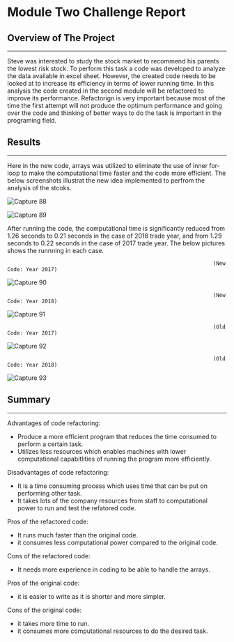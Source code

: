 # Module Two Challenge Report

## Overview of The Project 
---

Steve was interested to study the stock market to recommend his parents the lowest risk stock. To perform this task a code was developed to analyze the data available in excel sheet. However, the created code needs to be looked at to increase its efficiency in terms of lower running time. In this analysis the code created in the second module will be refactored to improve its performance. Refactorign is very important because most of the time the first attempt will not produce the optimum performance and going over the code and thinking of better ways to do the task is important in the programing field. 

## Results
---

Here in the new code, arrays was utilized to eliminate the use of inner for-loop to make the computational time faster and the code more efficient. The below screenshots illustrat the new idea implemented to perfrom the analysis of the stcoks. 

![Capture 88](https://user-images.githubusercontent.com/59425631/125221729-b1bf2d00-e296-11eb-9c9f-fae3eb068c50.PNG)

![Capture 89](https://user-images.githubusercontent.com/59425631/124695056-77c5e380-deb0-11eb-9d03-6349f68868db.PNG)

After running the code, the computational time is significantly reduced from 1.26 seconds to 0.21 seconds in the case of 2018 trade year, and from 1.29 seconds to 0.22 seconds in the case of 2017 trade year. The below pictures shows the runnning in each case. 

                                                                      (New Code: Year 2017)

![Capture 90](https://user-images.githubusercontent.com/59425631/124696060-5f56c880-deb2-11eb-8362-95813c9d4722.PNG)

                                                                      (New Code: Year 2018)
                                                                      
![Capture 91](https://user-images.githubusercontent.com/59425631/124696093-71d10200-deb2-11eb-9156-bbbd3d5ba0f7.PNG)
                                                                      
                                                                      (Old Code: Year 2017)
                                                                      
![Capture 92](https://user-images.githubusercontent.com/59425631/124696145-8b724980-deb2-11eb-90ec-7a6f9b0a2f1c.PNG)

                                                                      (Old Code: Year 2018)
                                                                      
![Capture 93](https://user-images.githubusercontent.com/59425631/124696176-99c06580-deb2-11eb-9329-022b70e90a8e.PNG)


## Summary                                                                      
---

Advantages of code refactoring:

- Produce a more efficient program that reduces the time consumed to perform a certain task. 
- Utilizes less resources which enables machines with lower computational capabitlities of running the program more efficiently. 

Disadvantages of code refactoring:

- It is a time consuming process which uses time that can be put on performing other task. 
- It takes lots of the company resources from staff to computational power to run and test the refatored code. 

Pros of the refactored code:

- It runs much faster than the original code. 
- it consumes less computational power compared to the original code.

Cons of the refactored code:

- It needs more experience in coding to be able to handle the arrays. 

Pros of the original code:

- it is easier to write as it is shorter and more simpler. 

Cons of the original code:

- it takes more time to run.
- it consumes more computational resources to do the desired task.

                                                                      
                                                                      
                                                                      
